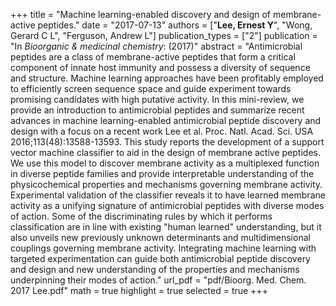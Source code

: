 +++
title = "Machine learning-enabled discovery and design of membrane-active peptides."
date = "2017-07-13"
authors = ["**Lee, Ernest Y**", "Wong, Gerard C L", "Ferguson, Andrew L"]
publication_types = ["2"]
publication = "In *Bioorganic & medicinal chemistry*: (2017)"
abstract = "Antimicrobial peptides are a class of membrane-active peptides that form a critical component of innate host immunity and possess a diversity of sequence and structure. Machine learning approaches have been profitably employed to efficiently screen sequence space and guide experiment towards promising candidates with high putative activity. In this mini-review, we provide an introduction to antimicrobial peptides and summarize recent advances in machine learning-enabled antimicrobial peptide discovery and design with a focus on a recent work Lee et al. Proc. Natl. Acad. Sci. USA 2016;113(48):13588-13593. This study reports the development of a support vector machine classifier to aid in the design of membrane active peptides. We use this model to discover membrane activity as a multiplexed function in diverse peptide families and provide interpretable understanding of the physicochemical properties and mechanisms governing membrane activity. Experimental validation of the classifier reveals it to have learned membrane activity as a unifying signature of antimicrobial peptides with diverse modes of action. Some of the discriminating rules by which it performs classification are in line with existing \"human learned\" understanding, but it also unveils new previously unknown determinants and multidimensional couplings governing membrane activity. Integrating machine learning with targeted experimentation can guide both antimicrobial peptide discovery and design and new understanding of the properties and mechanisms underpinning their modes of action."
url_pdf = "pdf/Bioorg. Med. Chem. 2017 Lee.pdf"
math = true
highlight = true
selected = true
+++
